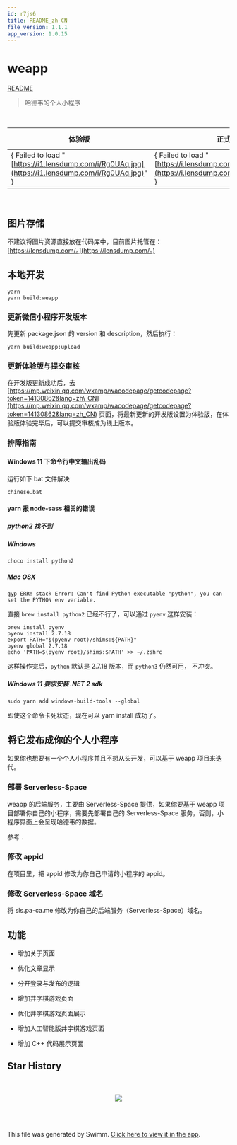 ```yaml
---
id: r7js6
title: README_zh-CN
file_version: 1.1.1
app_version: 1.0.15
---
```


# weapp

[README](readme.nfsoz.sw.md)

> 哈德韦的个人小程序

<br/>

|体验版                                                                                              |正式版                                                                                                  |```<br>领取红包��封面<br>```                                                    |
|-------------------------------------------------------------------------------------------------|-----------------------------------------------------------------------------------------------------|--------------------------------------------------------------------------|
|{ Failed to load "[https://i1.lensdump.com/i/Rg0UAq.jpg](https://i1.lensdump.com/i/Rg0UAq.jpg)" }|{ Failed to load "[https://i.lensdump.com/i/Rg0cVA.md.png](https://i.lensdump.com/i/Rg0cVA.md.png)" }|[div align="center"](![领取哈小兔红包封面！](https://i3.lensdump.com/i/RxSMhA.jpeg))|

<br/>

## 图片存储

不建议将图片资源直接放在代码库中，目前图片托管在： [https://lensdump.com/。](https://lensdump.com/。)

## 本地开发

```
yarn 
yarn build:weapp
```

### 更新微信小程序开发版本

先更新 package.json 的 version 和 description，然后执行：

```
yarn build:weapp:upload
```

### 更新体验版与提交审核

在开发版更新成功后，去 [https://mp.weixin.qq.com/wxamp/wacodepage/getcodepage?token=14130862&lang=zh\_CN](https://mp.weixin.qq.com/wxamp/wacodepage/getcodepage?token=14130862&lang=zh_CN) 页面，将最新更新的开发版设置为体验版，在体验版体验完毕后，可以提交审核成为线上版本。

### 排障指南

#### Windows 11 下命令行中文输出乱码

运行如下 bat 文件解决

```
chinese.bat
```

#### yarn 报 node-sass 相关的错误

##### python2 找不到

##### Windows

```
choco install python2
```

##### Mac OSX

```
gyp ERR! stack Error: Can't find Python executable "python", you can set the PYTHON env variable.
```

直接 `brew install python2` 已经不行了，可以通过 `pyenv` 这样安装：

```
brew install pyenv
pyenv install 2.7.18
export PATH="$(pyenv root)/shims:${PATH}"
pyenv global 2.7.18
echo 'PATH=$(pyenv root)/shims:$PATH' >> ~/.zshrc
```

这样操作完后，`python` 默认是 2.7.18 版本，而 `python3` 仍然可用， 不冲突。

##### Windows 11 要求安装 .NET 2 sdk

```
sudo yarn add windows-build-tools --global
```

即使这个命令卡死状态，现在可以 yarn install 成功了。

## 将它发布成你的个人小程序

如果你也想要有一个个人小程序并且不想从头开发，可以基于 weapp 项目来迭代。

### 部署 Serverless-Space

weapp 的后端服务，主要由 Serverless-Space 提供，如果你要基于 weapp 项目部署你自己的小程序，需要先部署自己的 Serverless-Space 服务，否则，小程序界面上会呈现哈德韦的数据。

参考 .

### 修改 appid

在项目里，把 appid 修改为你自己申请的小程序的 appid。

### 修改 Serverless-Space 域名

将 sls.pa-ca.me 修改为你自己的后端服务（Serverless-Space）域名。

## 功能

*   增加关于页面
    
*   优化文章显示
    
*   分开登录与发布的逻辑
    
*   增加井字棋游戏页面
    
*   优化井字棋游戏页面展示
    
*   增加人工智能版井字棋游戏页面
    
*   增加 C++ 代码展示页面
    

## Star History

<br/>

<br/>

<div align="center"><img src="https://api.star-history.com/svg?repos=jeff-tian/weapp&type=Date" style="width:'50%'"/></div>

<br/>

<br/>

<br/>

This file was generated by Swimm. [Click here to view it in the app](https://app.swimm.io/repos/Z2l0aHViJTNBJTNBd2VhcHAlM0ElM0FKZWZmLVRpYW4=/docs/r7js6).
